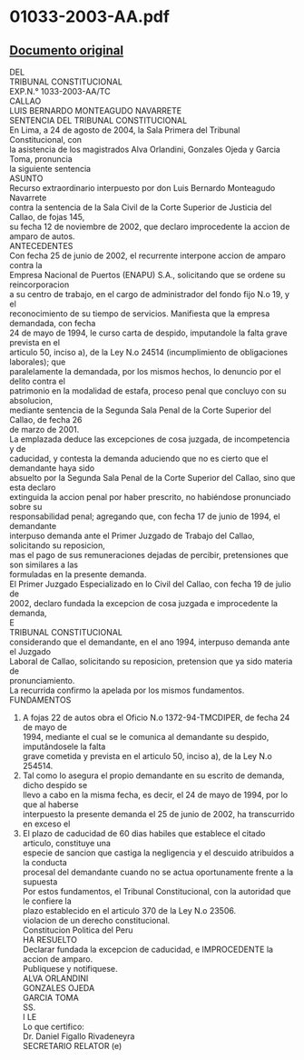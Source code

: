 
01033-2003-AA.pdf
=================
  
[Documento original](https://tc.gob.pe/jurisprudencia/2004/01033-2003-AA.pdf)  
---  
DEL  
TRIBUNAL CONSTITUCIONAL  
EXP.N.° 1033-2003-AA/TC  
CALLAO  
LUIS BERNARDO MONTEAGUDO NAVARRETE  
SENTENCIA DEL TRIBUNAL CONSTITUCIONAL  
En Lima, a 24 de agosto de 2004, la Sala Primera del Tribunal Constitucional, con  
la asistencia de los magistrados Alva Orlandini, Gonzales Ojeda y Garcia Toma, pronuncia  
la siguiente sentencia  
ASUNTO  
Recurso extraordinario interpuesto por don Luis Bernardo Monteagudo Navarrete  
contra la sentencia de la Sala Civil de la Corte Superior de Justicia del Callao, de fojas 145,  
su fecha 12 de noviembre de 2002, que declaro improcedente la accion de amparo de autos.  
ANTECEDENTES  
Con fecha 25 de junio de 2002, el recurrente interpone accion de amparo contra la  
Empresa Nacional de Puertos (ENAPU) S.A., solicitando que se ordene su reincorporacion  
a su centro de trabajo, en el cargo de administrador del fondo fijo N.o 19, y el  
reconocimiento de su tiempo de servicios. Manifiesta que la empresa demandada, con fecha  
24 de mayo de 1994, le curso carta de despido, imputandole la falta grave prevista en el  
articulo 50, inciso a), de la Ley N.o 24514 (incumplimiento de obligaciones laborales); que  
paralelamente la demandada, por los mismos hechos, lo denuncio por el delito contra el  
patrimonio en la modalidad de estafa, proceso penal que concluyo con su absolucion,  
mediante sentencia de la Segunda Sala Penal de la Corte Superior del Callao, de fecha 26  
de marzo de 2001.  
La emplazada deduce las excepciones de cosa juzgada, de incompetencia y de  
caducidad, y contesta la demanda aduciendo que no es cierto que el demandante haya sido  
absuelto por la Segunda Sala Penal de la Corte Superior del Callao, sino que esta declaro  
extinguida la accion penal por haber prescrito, no habiéndose pronunciado sobre su  
responsabilidad penal; agregando que, con fecha 17 de junio de 1994, el demandante  
interpuso demanda ante el Primer Juzgado de Trabajo del Callao, solicitando su reposicion,  
mas el pago de sus remuneraciones dejadas de percibir, pretensiones que son similares a las  
formuladas en la presente demanda.  
El Primer Juzgado Especializado en lo Civil del Callao, con fecha 19 de julio de  
2002, declaro fundada la excepcion de cosa juzgada e improcedente la demanda,  
E  
TRIBUNAL CONSTITUCIONAL  
considerando que el demandante, en el ano 1994, interpuso demanda ante el Juzgado  
Laboral de Callao, solicitando su reposicion, pretension que ya sido materia de  
pronunciamiento.  
La recurrida confirmo la apelada por los mismos fundamentos.  
FUNDAMENTOS  
1. A fojas 22 de autos obra el Oficio N.o 1372-94-TMCDIPER, de fecha 24 de mayo de  
1994, mediante el cual se le comunica al demandante su despido, imputândosele la falta  
grave cometida y prevista en el articulo 50, inciso a), de la Ley N.o 254514.  
2. Tal como lo asegura el propio demandante en su escrito de demanda, dicho despido se  
llevo a cabo en la misma fecha, es decir, el 24 de mayo de 1994, por lo que al haberse  
interpuesto la presente demanda el 25 de junio de 2002, ha transcurrido en exceso el  
3. El plazo de caducidad de 60 dias habiles que establece el citado articulo, constituye una  
especie de sancion que castiga la negligencia y el descuido atribuidos a la conducta  
procesal del demandante cuando no se actua oportunamente frente a la supuesta  
Por estos fundamentos, el Tribunal Constitucional, con la autoridad que le confiere la  
plazo establecido en el articulo 370 de la Ley N.o 23506.  
violacion de un derecho constitucional.  
Constitucion Politica del Peru  
HA RESUELTO  
Declarar fundada la excepcion de caducidad, e IMPROCEDENTE la accion de amparo.  
Publiquese y notifiquese.  
ALVA ORLANDINI  
GONZALES OJEDA  
GARCIA TOMA  
SS.  
 l LE  
Lo que certifico:  
Dr. Daniel Figallo Rivadeneyra  
SECRETARIO RELATOR (e)